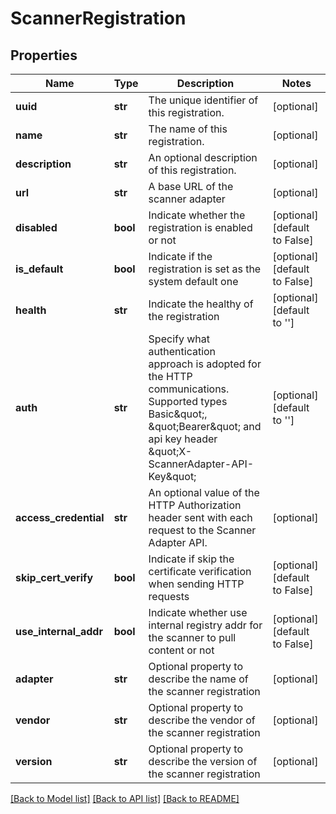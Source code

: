 # ScannerRegistration

## Properties
Name | Type | Description | Notes
------------ | ------------- | ------------- | -------------
**uuid** | **str** | The unique identifier of this registration. | [optional] 
**name** | **str** | The name of this registration. | [optional] 
**description** | **str** | An optional description of this registration. | [optional] 
**url** | **str** | A base URL of the scanner adapter | [optional] 
**disabled** | **bool** | Indicate whether the registration is enabled or not | [optional] [default to False]
**is_default** | **bool** | Indicate if the registration is set as the system default one | [optional] [default to False]
**health** | **str** | Indicate the healthy of the registration | [optional] [default to '']
**auth** | **str** | Specify what authentication approach is adopted for the HTTP communications. Supported types Basic\&quot;, \&quot;Bearer\&quot; and api key header \&quot;X-ScannerAdapter-API-Key\&quot;  | [optional] [default to '']
**access_credential** | **str** | An optional value of the HTTP Authorization header sent with each request to the Scanner Adapter API.  | [optional] 
**skip_cert_verify** | **bool** | Indicate if skip the certificate verification when sending HTTP requests | [optional] [default to False]
**use_internal_addr** | **bool** | Indicate whether use internal registry addr for the scanner to pull content or not | [optional] [default to False]
**adapter** | **str** | Optional property to describe the name of the scanner registration | [optional] 
**vendor** | **str** | Optional property to describe the vendor of the scanner registration | [optional] 
**version** | **str** | Optional property to describe the version of the scanner registration | [optional] 

[[Back to Model list]](../README.md#documentation-for-models) [[Back to API list]](../README.md#documentation-for-api-endpoints) [[Back to README]](../README.md)

